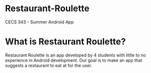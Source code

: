 # Restaurant-Roulette
CECS 343 - Summer Android App

# What is Restaurant Roulette?
Restaurant Roulette is an app developed by 4 students with little to no experience in Android development. Our goal is to make an app that suggests a restaurant to eat at for the user.
